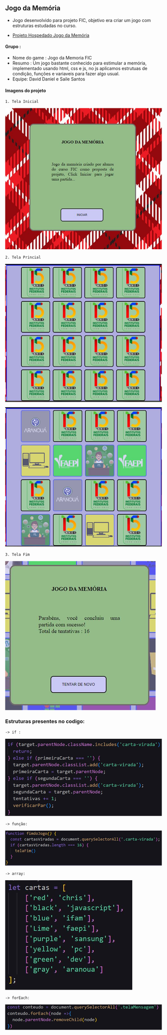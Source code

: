 ## Jogo da Memória
- Jogo desenvolvido para projeto FIC, objetivo era criar um jogo com estruturas estudadas no curso.

 - [Projeto Hospedado Jogo da Memória]([https://link-url-here.org](https://sailesc.github.io/jogo-da-memoria/)) 

  
#### Grupo : 
 - Nome do game : Jogo da Memoria FIC
 - Resumo : Um jogo bastante conhecido para estimular a memória, implementado usando html, css e js, no js aplicamos estrutuas de condição, funções e variaveis para fazer algo usual.
- Equipe: David Daniel e Saile Santos

#### Imagens do projeto
    1. Tela Inicial 
![TelaInicio](imgProjeto/telaInicio.JPG)

    2. Tela Princial
![TelaPrincipal](imgProjeto/Principal.JPG)

![TelaPrincipal2](imgProjeto/Principal2.JPG)

    3. Tela Fim

![TelaFinal](imgProjeto/telaFim.JPG)

### Estruturas presentes no codigo:
    -> if : 
![Estrutura IF](imgProjeto/if.JPG)

    -> função:
![Estrutura function](imgProjeto/funcao.JPG)


    -> array:
![Estrutura array](imgProjeto/array.JPG)


    -> forEach:
![Estrutura forEach](imgProjeto/forEach.JPG)

